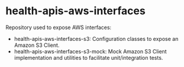 # health-apis-aws-interfaces

Repository used to expose AWS interfaces:

* health-apis-aws-interfaces-s3: Configuration classes to expose an Amazon S3 Client.
* health-apis-aws-interfaces-s3-mock: Mock Amazon S3 Client implementation and utilities to facilitate unit/integration tests.
